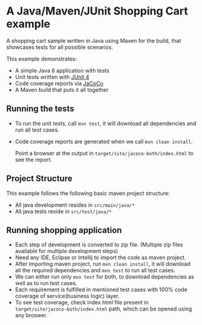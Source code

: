 # A Java/Maven/JUnit Shopping Cart example

A shopping cart sample written in Java using Maven for the build, that showcases tests for all possible scenarios.

This example demonstrates:

* A simple Java 8 application with tests
* Unit tests written with [JUnit 4](https://junit.org/junit4/)
* Code coverage reports via [JaCoCo](https://www.jacoco.org/jacoco/)
* A Maven build that puts it all together

## Running the tests

* To run the unit tests, call `mvn test`, it will download all dependencies and run all test cases.
* Code coverage reports are generated when we call `mvn clean install`.

  Point a browser at the output in `target/site/jacoco-both/index.html` to see the report.

## Project Structure

This example follows the following basic maven project structure:

* All java development resides in `src/main/java/*`
* All java tests reside in `src/test/java/*`

## Running shopping application

* Each step of development is converted to zip file. (Multiple zip files available for multiple development steps)
* Need any IDE, Eclipse or Intellij to import the code as maven project.
* After importing maven project, run `mvn clean install`, it will download all the required dependencies and `mvn test` to run all test cases.
* We can either run only `mvn test` for both, to download dependencies as well as to run test cases.
* Each requirement is fulfilled in mentioned test cases with 100% code coverage of service(business logic) layer.
* To see test coverage, check index.html file present in `target/site/jacoco-both/index.html` path, which can be opened using any broswer.

